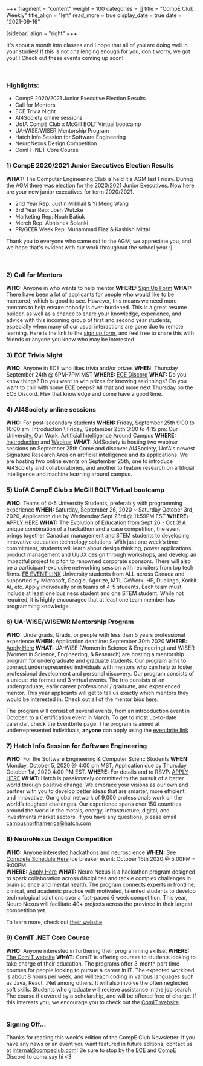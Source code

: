 +++
fragment = "content"
weight = 100
categories = []
title = "CompE Club Weekly"
title_align = "left"
read_more = true
display_date = true
date = "2021-09-16"

[sidebar]
align = "right"
+++
<!--StartFragment-->

It's about a month into classes and I hope that all of you are doing well in your studies! If this is not challenging enough for you, don't worry, we got you!!! Check out these events coming up soon!

<!--EndFragment-->
<br/>

### Highlights:

* CompE 2020/2021 Junior Executive Election Results
* Call for Mentors
* ECE Trivia Night
* AI4Society online sessions
* UofA CompE Club x McGill BOLT Virtual bootcamp
* UA-WISE/WISER Mentorship Program
* Hatch Info Session for Software Engineering
* NeuroNexus Design Competition
* ComIT .NET Core Course
  <br/>

### 1) CompE 2020/2021 Junior Executives Election Results

**WHAT:**  The Computer Engineering Club is held it's AGM last Friday. During the AGM there was election for the 2020/2021 Junior Executives. Now here are your new junior executives for term 2020/2021.
* 2nd Year Rep: Justin Mikhail & Yi Meng Wang
* 3rd Year Rep: Josh Wutzke
* Marketing Rep: Noah Batiuk
* Merch Rep: Abhishek Solanki
* PR/GEER Week Rep: Muhammad Fiaz & Kashish Mittal

Thank you to everyone who came out to the AGM, we appreciate you, and we hope that's evident with our work throughout the school year :) 

<br/>

### 2) Call for Mentors

**WHO:** Anyone in who wants to help mentor
**WHERE:** [Sign Up Form](https://forms.gle/PY2aNye7K1FjUzwT7)
**WHAT:** There have been a lot of applicants for people who would like to be mentored, which is good to see. However, this means we need more mentors to help ensure nobody is over-burdened. This is a great resume builder, as well as a chance to share your knowledge, experience, and advice with this incoming group of first and second year students, especially when many of our usual interactions are gone due to remote learning. Here is the link to the [sign up form](https://forms.gle/PY2aNye7K1FjUzwT7), and feel free to share this with friends or anyone you know who may be interested. 
<br/>

### 3) ECE Trivia Night

**WHO:** Anyone in ECE who likes trivia and/or prizes
**WHEN:**  Thursday September 24th @ 6PM-7PM MST
**WHERE:** [ECE Discord](https://discord.gg/zmz86Mg)
**WHAT:** Do you know things? Do you want to win prizes for knowing said things? Do you want to chill with some ECE peeps? All that and more next Thursday on the ECE Discord. Flex that knowledge and come have a good time. 
<br/>

### 4) AI4Society online sessions

**WHO:**  For post-secondary students
**WHEN:**  Friday, September 25th 9:00 to 10:00 am: Introduction \\
           Friday, September 25th 3:00 to 4:15 pm: Our University, Our Work: Artificial Intelligence Around Campus
**WHERE:** [Instroduction](https://ualberta-ca.zoom.us/webinar/register/WN_1e_nPEsRQrigG5A7WJhgFQ) and [Webinar](https://ualberta-ca.zoom.us/webinar/register/WN_qVSU57CTTvCiVfTFGktdTA)
**WHAT:**  AI4Society is hosting two webinar sessions on September 25th
Come and discover AI4Society, UofA's newest Signature Research Area on artificial intelligence and its applications. We are hosting two online events on September 25th, one to introduce AI4Society and collaboratories, and another to feature research on artificial intelligence and machine learning around campus.
<br/>

### 5) UofA CompE Club x McGill BOLT Virtual bootcamp

**WHO:**  Teams of 4-5 University Students, preferably with programming experience
**WHEN:**  Saturday, September 26, 2020 ~ Saturday October 3rd, 2020, Application due by Wednesday Sept 23rd @ 11:59PM EST
**WHERE:** [APPLY HERE](https://form.jotform.com/202404773062044)
**WHAT:**  The Evolution of Education from Sept 26 - Oct 3! A unique combination of a hackathon and a case competition, the event brings together Canadian management and STEM students to developing innovative education technology solutions. With just one week’s time commitment, students will learn about design thinking, power applications, product management and UI/UX design through workshops, and develop an impactful project to pitch to renowned corporate sponsors. There will also be a participant-exclusive networking session with recruiters from top tech firms. [FB EVENT LINK](https://www.facebook.com/events/623935691654410/)
University students from ALL across Canada and supported by Microsoft, Google, Agorize, MTL CoWork, HP, Duolingo, Korbit AI, etc. Apply individually or in teams of 4-5 students. Each team must include at least one business student and one STEM student. While not required, it is highly encouraged that at least one team member has programming knowledge.
<br/>

### 6) UA-WISE/WISEWR Mentorship Program

**WHO:** Undergrads, Grads, or people with less than 5 years professional experience
**WHEN:** Application deadline: September 30th 2020
**WHERE:** [Apply Here](https://ua-wise-wiser-mentorship2020-2021.eventbrite.ca/)
**WHAT:**  UA-WiSE (Women in Science & Engineering) and WISER (Women in Science, Engineering, & Research) are hosting a mentorship program for undergraduate and graduate students. Our program aims to connect underrepresented individuals with mentors who can help to foster professional development and personal discovery. Our program consists of a unique trio format and 3 virtual events. The trio consists of an undergraduate, early career professional / graduate, and experienced mentor. This year applicants will get to tell us exactly which mentors they would be interested in. Check out all of the mentor bios [here](https://docs.google.com/document/d/1bkUkxlkQyFC0v_ucfh0XRF1k9rGTNYZcbfL-wg51iio/edit).

The program will consist of several events, from an introoduction event in October, to a Certification event in March. To get to most up-to-date calendar, check the Eventbrite page. The program is aimed at underrepresented individuals, **anyone** can apply using the [eventbrite link](https://ua-wise-wiser-mentorship2020-2021.eventbrite.ca/)
<br/>

### 7) Hatch Info Session for Software Engineering

**WHO:**  For the Software Engineering & Computer Scienc Students
**WHEN:**  	Monday, October 5, 2020 @ 4:00 pm MST, Application due by Thursday October 1st, 2020 4:00 PM EST.
**WHERE:** For details and to RSVP: [APPLY HERE](https://hatch.webex.com/mw3300/mywebex/default.do?nomenu=true&siteurl=hatch&service=6&rnd=0.7281881917381748&main_url=https%3A%2F%2Fhatch.webex.com%2Fec3300%2Feventcenter%2Fevent%2FeventAction.do%3FtheAction%3Dlandingfrommail%26%26%26EMK%3D4832534b0000000436d7c47785fd83cd40576804020d87fb67ca7644ba4abcbf07d281625ee4d01e%26siteurl%3Dhatch%26confViewID%3D169392733123783414%26encryptTicket%3DSDJTSwAAAASiGSFwof64qXgRz9bD8zb26SK0BlZxqS_H5eCJY5uE-A2%26email%3Dkiran.arif06%2540gmail.com)
**WHAT:** Hatch is passionately committed to the pursuit of a better world through positive change. We embrace your visions as our own and partner with you to develop better ideas that are smarter, more efficient, and innovative. Our global network of 9,000 professionals work on the world’s toughest challenges. Our experience spans over 150 countries around the world in the metals, energy, infrastructure, digital, and investments market sectors.
If you have any questions, please email campusnorthamerica@hatch.com
<br/>

### 8) NeuroNexus Design Competition

**WHO:** Anyone interested hackathons and neuroscience
**WHEN:** [See Complete Schedule Here](https://neuro-nexus.ca/events)
          Ice breaker event: October 16th 2020 @ 5:00PM - 9:00PM\
**WHERE:** [Apply Here](https://neuro-nexus.ca/apply-as-an-innovator)
**WHAT:**  Neuro Nexus is a hackathon program designed to spark collaboration across disciplines and tackle complex challenges in brain science and mental health. The program connects experts in frontline, clinical, and academic practice with motivated, talented students to develop technological solutions
over a fast-paced 6 week competition. This year, Neuro Nexus will facilitate 40+ projects across the province in their largest competition yet.

To learn more, check out [their website](https://www.neuro-nexus.ca/)
<br/>

### 9) ComIT .NET Core Course

**WHO:** Anyone interested in furthering their programming skillset 
**WHERE:** [The ComIT website](http://www.comit.org/students)
**WHAT:** ComIT is offering courses to students looking to take charge of their education. The programs offer 3-month part time courses for people looking to pursue a career in IT. The expected workload is about 8 hours per week, and will teach coding in various languages such as Java, React, .Net among others. It will also involve the often neglected soft skills. Students who graduate will recieve assistance in the job search. The course if covered by a scholarship, and will be offered free of charge. If this interests you, we encourage you to check out the [ComIT website](https://www.comit.org/).\
<br/>

### Signing Off...

Thanks for reading this week's edition of the CompE Club Newsletter. If you have any news or an event you want featured in future editions, contact us at [internal@compeclub.com](mailto:internal@compeclub.com)! Be sure to stop by the [ECE](https://discord.gg/zmz86Mg) and [CompE](https://discord.gg/mJ7JScQ) Discord to come say hi <3
